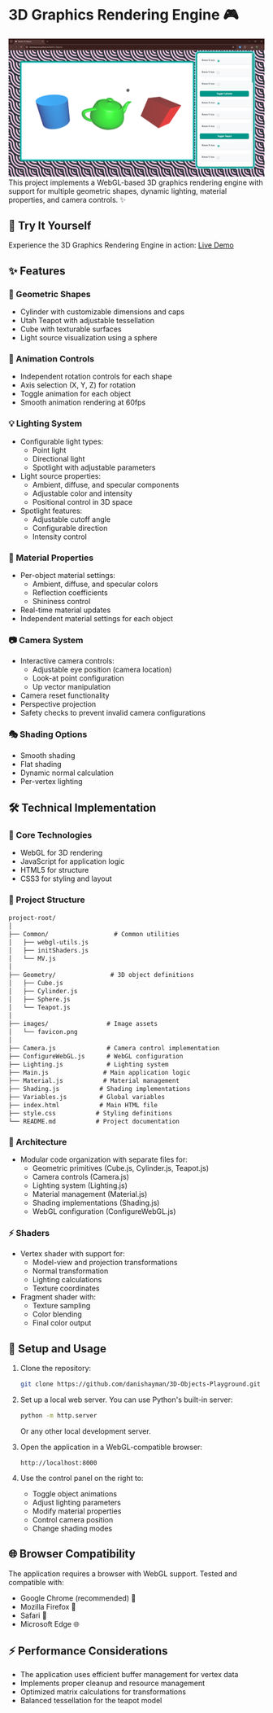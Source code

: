 # 3D Graphics Rendering Engine 🎮

![alt text](images/image.png)
This project implements a WebGL-based 3D graphics rendering engine with support for multiple geometric shapes, dynamic lighting, material properties, and camera controls. ✨

## 🚀 Try It Yourself

Experience the 3D Graphics Rendering Engine in action: [Live Demo](https://danishayman.github.io/WebGL-Objects/)

## ✨ Features

### 🎨 Geometric Shapes
- Cylinder with customizable dimensions and caps
- Utah Teapot with adjustable tessellation
- Cube with texturable surfaces
- Light source visualization using a sphere

### 🔄 Animation Controls
- Independent rotation controls for each shape
- Axis selection (X, Y, Z) for rotation
- Toggle animation for each object
- Smooth animation rendering at 60fps

### 💡 Lighting System
- Configurable light types:
  - Point light
  - Directional light
  - Spotlight with adjustable parameters
- Light source properties:
  - Ambient, diffuse, and specular components
  - Adjustable color and intensity
  - Positional control in 3D space
- Spotlight features:
  - Adjustable cutoff angle
  - Configurable direction
  - Intensity control

### 🎯 Material Properties
- Per-object material settings:
  - Ambient, diffuse, and specular colors
  - Reflection coefficients
  - Shininess control
- Real-time material updates
- Independent material settings for each object

### 📷 Camera System
- Interactive camera controls:
  - Adjustable eye position (camera location)
  - Look-at point configuration
  - Up vector manipulation
- Camera reset functionality
- Perspective projection
- Safety checks to prevent invalid camera configurations

### 🎭 Shading Options
- Smooth shading
- Flat shading
- Dynamic normal calculation
- Per-vertex lighting

## 🛠️ Technical Implementation

### 🔧 Core Technologies
- WebGL for 3D rendering
- JavaScript for application logic
- HTML5 for structure
- CSS3 for styling and layout

### 📁 Project Structure
```
project-root/
│
├── Common/                  # Common utilities
│   ├── webgl-utils.js
│   ├── initShaders.js
│   └── MV.js
│
├── Geometry/               # 3D object definitions
│   ├── Cube.js
│   ├── Cylinder.js
│   ├── Sphere.js
│   └── Teapot.js
│
├── images/                # Image assets
│   └── favicon.png
│
├── Camera.js              # Camera control implementation
├── ConfigureWebGL.js      # WebGL configuration
├── Lighting.js            # Lighting system
├── Main.js               # Main application logic
├── Material.js           # Material management
├── Shading.js           # Shading implementations
├── Variables.js         # Global variables
├── index.html           # Main HTML file
├── style.css           # Styling definitions
└── README.md           # Project documentation
```

### 🎯 Architecture
- Modular code organization with separate files for:
  - Geometric primitives (Cube.js, Cylinder.js, Teapot.js)
  - Camera controls (Camera.js)
  - Lighting system (Lighting.js)
  - Material management (Material.js)
  - Shading implementations (Shading.js)
  - WebGL configuration (ConfigureWebGL.js)

### ⚡ Shaders
- Vertex shader with support for:
  - Model-view and projection transformations
  - Normal transformation
  - Lighting calculations
  - Texture coordinates
- Fragment shader with:
  - Texture sampling
  - Color blending
  - Final color output

## 🚀 Setup and Usage

1. Clone the repository:
   ```bash
   git clone https://github.com/danishayman/3D-Objects-Playground.git

2. Set up a local web server. You can use Python's built-in server:
   ```bash
   python -m http.server
   ```
   Or any other local development server.

3. Open the application in a WebGL-compatible browser:
   ```
   http://localhost:8000
   ```

4. Use the control panel on the right to:
   - Toggle object animations
   - Adjust lighting parameters
   - Modify material properties
   - Control camera position
   - Change shading modes

## 🌐 Browser Compatibility

The application requires a browser with WebGL support. Tested and compatible with:
- Google Chrome (recommended) 🎯
- Mozilla Firefox 🦊
- Safari 🧭
- Microsoft Edge 🌐

## ⚡ Performance Considerations

- The application uses efficient buffer management for vertex data
- Implements proper cleanup and resource management
- Optimized matrix calculations for transformations
- Balanced tessellation for the teapot model
